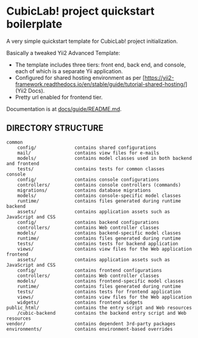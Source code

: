 CubicLab! project quickstart boilerplate
========================================

A very simple quickstart template for CubicLab! project initialization.

Basically a tweaked Yii2 Advanced Template: 

- The template includes three tiers: front end, back end, and console, each of 
which is a separate Yii application.
- Configured for shared hosting environment as per [https://yii2-framework.readthedocs.io/en/stable/guide/tutorial-shared-hosting/] (Yii2 Docs).
- Pretty url enabled for frontend tier.

Documentation is at [docs/guide/README.md](docs/guide/README.md).

DIRECTORY STRUCTURE
-------------------

```
common
    config/              contains shared configurations
    mail/                contains view files for e-mails
    models/              contains model classes used in both backend and frontend
    tests/               contains tests for common classes    
console
    config/              contains console configurations
    controllers/         contains console controllers (commands)
    migrations/          contains database migrations
    models/              contains console-specific model classes
    runtime/             contains files generated during runtime
backend
    assets/              contains application assets such as JavaScript and CSS
    config/              contains backend configurations
    controllers/         contains Web controller classes
    models/              contains backend-specific model classes
    runtime/             contains files generated during runtime
    tests/               contains tests for backend application    
    views/               contains view files for the Web application
frontend
    assets/              contains application assets such as JavaScript and CSS
    config/              contains frontend configurations
    controllers/         contains Web controller classes
    models/              contains frontend-specific model classes
    runtime/             contains files generated during runtime
    tests/               contains tests for frontend application
    views/               contains view files for the Web application
    widgets/             contains frontend widgets
public_html/			 contains the entry script and Web resources
	/cubic-backend		 contains the backend entry script and Web resources
vendor/                  contains dependent 3rd-party packages
environments/            contains environment-based overrides
```
